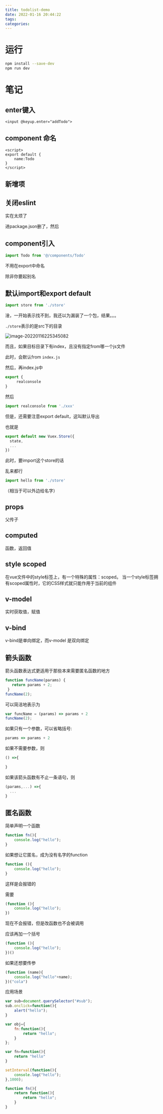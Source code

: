 ```yaml
---
title: todolist-demo
date: 2022-01-16 20:44:22
tags:
categories:
---
```




# 运行

```bash
npm install --save-dev
npm run dev
```





# 笔记

## enter键入

```vue
<input @keyup.enter="addTodo">
```



## component 命名

```vue
<script>
export default {
    name:Todo
}
</script>
```





## 新增项





## 关闭eslint

实在太烦了

进package.json删了，然后



## component引入

```js
import Todo from '@/components/Todo'
```

不用在export中命名

除非你要起别名



## 默认import和export default

```js
import store from './store'
```

淦，一开始表示找不到，我还以为漏装了一个包，结果。。。

`./store`表示的是src下的目录

![image-20220116225345082](https://gitee.com/simple_one1/pic/raw/master/image-20220116225345082.png)



而且，如果目标目录下有index，且没有指定from哪一个js文件

此时，会默认from `index.js`

然后，再index.js中

```js
export {  
     realconsole
}  
```

然后

```js
import realconsole from './xxx'
```

但是，还需要注意export default，这叫默认导出

也就是

```js
export default new Vuex.Store({
  state,
  ...
})
```

此时，要import这个store的话

乱来都行

```js
import hello from './store'
```

（相当于可以外边给名字）





## props

父传子





## computed

函数，返回值





## style scoped

在vue文件中的style标签上，有一个特殊的属性：scoped。 当一个style标签拥有scoped属性时，它的CSS样式就只能作用于当前的组件



## v-model

实时获取值，赋值



## v-bind

v-bind是单向绑定，而v-model 是双向绑定







## 箭头函数

箭头函数表达式更适用于那些本来需要匿名函数的地方

```js
function funcName(params) {
   return params + 2;
 }
funcName(2);
```

可以简洁地表示为

```js
var funcName = (params) => params + 2
funcName(2);
```

如果只有一个参数，可以省略括号: 

```js
params => params + 2
```

如果不需要参数，则

```js
() =>{
  
}
```



如果该箭头函数有不止一条语句，则

```js
(params,...) =>{
  ...
}
```





## 匿名函数

简单声明一个函数

```js
function fn(){
    console.log("hello");
}
```

如果想让它匿名，成为没有名字的function

```js
function (){
    console.log("hello");
}
```

这样是会报错的

需要

```js
(function (){
    console.log("hello");
})
```

现在不会报错，但是改函数也不会被调用

应该再加一个括号

```js
(function (){
    console.log("hello");
})()
```

如果还想要传参

```js
(function (name){
    console.log("hello"+name);
})("cola")
```



应用场景

```js
var sub=document.querySelector("#sub");
sub.onclick=function(){
	alert("hello");
}
```

```js
var obj={
    fn:function(){
        return "hello";
    }
};
```

```js
var fn=function(){
    return "hello"
}
```

```js
setInterval(function(){
    console.log("hello");
},1000);
```

```js
function fn(){
    return function(){
        return "hello";
    }
}
```

